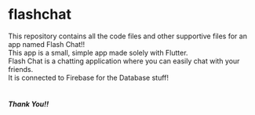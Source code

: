 # flashchat
This repository contains all the code files and other supportive files for an app named Flash Chat!!<br>
This app is a small, simple app made solely with Flutter.<br>
Flash Chat is a chatting application where you can easily chat with your friends.<br>
It is connected to Firebase for the Database stuff!<br>
<br>
<h5>Thank You!!</h5>
